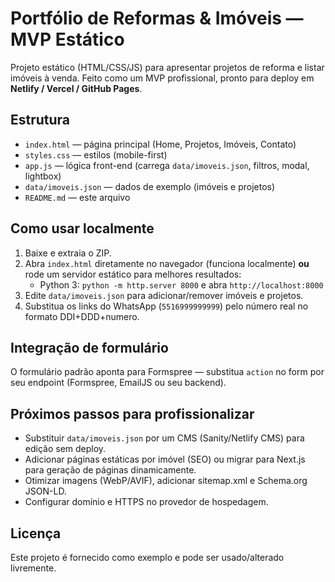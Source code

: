 # Portfólio de Reformas & Imóveis — MVP Estático

Projeto estático (HTML/CSS/JS) para apresentar projetos de reforma e listar imóveis à venda.
Feito como um MVP profissional, pronto para deploy em **Netlify / Vercel / GitHub Pages**.

## Estrutura
- `index.html` — página principal (Home, Projetos, Imóveis, Contato)
- `styles.css` — estilos (mobile-first)
- `app.js` — lógica front-end (carrega `data/imoveis.json`, filtros, modal, lightbox)
- `data/imoveis.json` — dados de exemplo (imóveis e projetos)
- `README.md` — este arquivo

## Como usar localmente
1. Baixe e extraia o ZIP.
2. Abra `index.html` diretamente no navegador (funciona localmente) **ou** rode um servidor estático para melhores resultados:
   - Python 3: `python -m http.server 8000` e abra `http://localhost:8000`
3. Edite `data/imoveis.json` para adicionar/remover imóveis e projetos.
4. Substitua os links do WhatsApp (`5516999999999`) pelo número real no formato DDI+DDD+numero.

## Integração de formulário
O formulário padrão aponta para Formspree — substitua `action` no form por seu endpoint (Formspree, EmailJS ou seu backend).

## Próximos passos para profissionalizar
- Substituir `data/imoveis.json` por um CMS (Sanity/Netlify CMS) para edição sem deploy.
- Adicionar páginas estáticas por imóvel (SEO) ou migrar para Next.js para geração de páginas dinamicamente.
- Otimizar imagens (WebP/AVIF), adicionar sitemap.xml e Schema.org JSON-LD.
- Configurar domínio e HTTPS no provedor de hospedagem.

## Licença
Este projeto é fornecido como exemplo e pode ser usado/alterado livremente.
